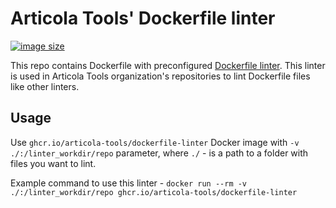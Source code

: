 # Articola Tools' Dockerfile linter

[![image size](https://ghcr-badge.egpl.dev/articola-tools/dockerfile-linter/size?color=dodgerblue)](https://ghcr-badge.egpl.dev/articola-tools/dockerfile-linter/size?color=dodgerblue)

This repo contains Dockerfile with preconfigured [Dockerfile linter](https://github.com/hadolint/hadolint?tab=readme-ov-file#rules).
This linter is used in Articola Tools organization's repositories to lint Dockerfile files like
other linters.

## Usage

Use `ghcr.io/articola-tools/dockerfile-linter` Docker image with `-v ./:/linter_workdir/repo`
parameter, where `./` - is a path to a folder with files you want to lint.

Example command to use this linter -
`docker run --rm -v ./:/linter_workdir/repo ghcr.io/articola-tools/dockerfile-linter`
